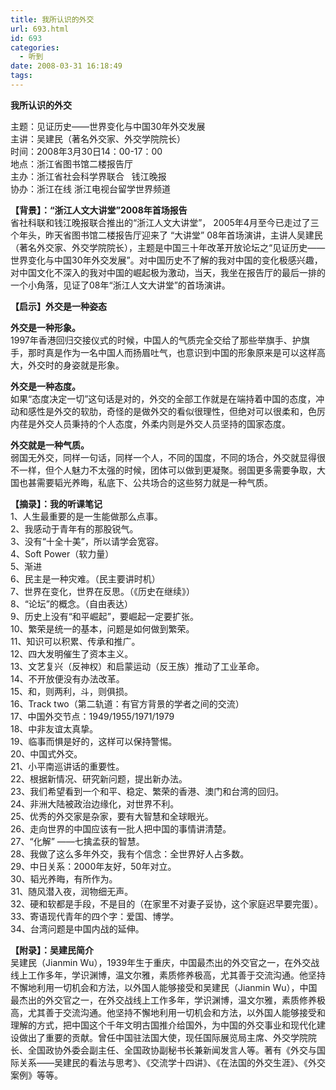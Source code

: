 ```yaml
---
title: 我所认识的外交
url: 693.html
id: 693
categories:
  - 听到
date: 2008-03-31 16:18:49
tags:
---
```


**我所认识的外交**

  
主题：见证历史——世界变化与中国30年外交发展  
主讲：吴建民（著名外交家、外交学院院长）  
时间：2008年3月30日14：00-17：00  
地点：浙江省图书馆二楼报告厅  
主办：浙江省社会科学界联合   钱江晚报  
协办：浙江在线 浙江电视台留学世界频道  
  
**【背景】：“浙江人文大讲堂”2008年首场报告**  
省社科联和钱江晚报联合推出的“浙江人文大讲堂”， 2005年4月至今已走过了三个年头，昨天省图书馆二楼报告厅迎来了 “大讲堂” 08年首场演讲，主讲人吴建民（著名外交家、外交学院院长），主题是中国三十年改革开放论坛之“见证历史——世界变化与中国30年外交发展”。对中国历史不了解的我对中国的变化极感兴趣，对中国文化不深入的我对中国的崛起极为激动，当天，我坐在报告厅的最后一排的一个小角落，见证了08年“浙江人文大讲堂”的首场演讲。  
  
**【启示】外交是一种姿态**  
  
**外交是一种形象。**  
1997年香港回归交接仪式的时候，中国人的气质完全交给了那些举旗手、护旗手，那时真是作为一名中国人而扬眉吐气，也意识到中国的形象原来是可以这样高大，外交时的身姿就是形象。  
  
**外交是一种态度。**  
如果“态度决定一切”这句话是对的，外交的全部工作就是在端持着中国的态度，冲动和感性是外交的软肋，奇怪的是做外交的看似很理性，但绝对可以很柔和，色厉内荏是外交人员秉持的个人态度，外柔内则是外交人员坚持的国家态度。  
  
**外交就是一种气质。**  
弱国无外交，同样一句话，同样一个人，不同的国度，不同的场合，外交就显得很不一样，但个人魅力不太强的时候，团体可以做到更凝聚。弱国更多需要争取，大国也甚需要韬光养晦，私底下、公共场合的这些努力就是一种气质。  
  
  
**【摘录】：我的听课笔记**  
1、人生最重要的是一生能做那么点事。  
2、我感动于青年有的那股锐气。  
3、没有“十全十美”，所以请学会宽容。  
4、Soft Power（软力量）  
5、渐进  
6、民主是一种灾难。（民主要讲时机）  
7、世界在变化，世界在反思。（《历史在继续》）  
8、“论坛”的概念。（自由表达）  
9、历史上没有“和平崛起”，要崛起一定要扩张。  
10、繁荣是统一的基本，问题是如何做到繁荣。  
11、知识可以积累、传承和推广。  
12、四大发明催生了资本主义。  
13、文艺复兴（反神权）和启蒙运动（反王族）推动了工业革命。  
14、不开放便没有办法改革。  
15、和，则两利，斗，则俱损。  
16、Track two（第二轨道：有官方背景的学者之间的交流）  
17、中国外交节点：1949/1955/1971/1979  
18、中非友谊太真挚。  
19、临事而惧是好的，这样可以保持警惕。  
20、中国式外交。  
21、小平南巡讲话的重要性。  
22、根据新情况、研究新问题，提出新办法。  
23、我们希望看到一个和平、稳定、繁荣的香港、澳门和台湾的回归。  
24、非洲大陆被政治边缘化，对世界不利。  
25、优秀的外交家是杂家，要有大智慧和全球眼光。  
26、走向世界的中国应该有一批人把中国的事情讲清楚。  
27、“化解” ——七擒孟获的智慧。  
28、我做了这么多年外交，我有个信念：全世界好人占多数。  
29、中日关系：2000年友好，50年对立。  
30、韬光养晦，有所作为。  
31、随风潜入夜，润物细无声。  
32、硬和软都是手段，不是目的（在家里不对妻子妥协，这个家庭迟早要完蛋）。  
33、寄语现代青年的四个字：爱国、博学。  
34、台湾问题是中国内战的延伸。  
  
**【附录】：吴建民简介**  
吴建民（Jianmin Wu），1939年生于重庆，中国最杰出的外交官之一，在外交战线上工作多年，学识渊博，温文尔雅，素质修养极高，尤其善于交流沟通。他坚持不懈地利用一切机会和方法，以外国人能够接受和吴建民（Jianmin Wu），中国最杰出的外交官之一，在外交战线上工作多年，学识渊博，温文尔雅，素质修养极高，尤其善于交流沟通。他坚持不懈地利用一切机会和方法，以外国人能够接受和理解的方式，把中国这个千年文明古国推介给国外，为中国的外交事业和现代化建设做出了重要的贡献。曾任中国驻法国大使，现任国际展览局主席、外交学院院长、全国政协外委会副主任、全国政协副秘书长兼新闻发言人等。著有《外交与国际关系——吴建民的看法与思考》、《交流学十四讲》、《在法国的外交生涯》、《外交案例》等等。